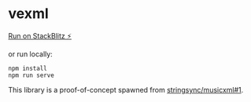 # vexml

[Run on StackBlitz ⚡️](https://stackblitz.com/edit/typescript-fbkn55)

or run locally:

```
npm install
npm run serve
```

This library is a proof-of-concept spawned from [stringsync/musicxml#1](https://github.com/stringsync/musicxml/issues/1).
